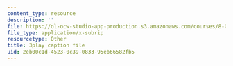 ```yaml
---
content_type: resource
description: ''
file: https://ol-ocw-studio-app-production.s3.amazonaws.com/courses/8-04-quantum-physics-i-spring-2016/2eb00c1d45230c39083395eb66582fb5_0USje5vTIKs.srt
file_type: application/x-subrip
resourcetype: Other
title: 3play caption file
uid: 2eb00c1d-4523-0c39-0833-95eb66582fb5
---
```


